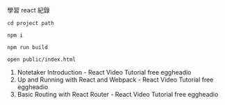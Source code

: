學習 react 紀錄

```
cd project path

npm i

npm run build

open public/index.html
```


01. Notetaker Introduction - React Video Tutorial free eggheadio
02. Up and Running with React and Webpack - React Video Tutorial free eggheadio
03. Basic Routing with React Router - React Video Tutorial free eggheadio